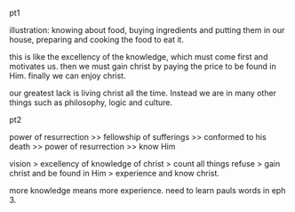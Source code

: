 pt1

illustration: knowing about food, buying ingredients and putting them in our house, preparing and cooking the food to eat it.

this is like the excellency of the knowledge, which must come first and motivates us.
then we must gain christ by paying the price to be found in Him. finally we can enjoy christ.

our greatest lack is living christ all the time. Instead we are in many other things such as philosophy, logic and culture.

pt2

power of resurrection >> fellowship of sufferings >> conformed to his death >> power of resurrection >> know Him

vision > excellency of knowledge of christ > count all things refuse > gain christ and be found in Him > experience and know christ.

more knowledge means more experience. need to learn pauls words in eph 3.
